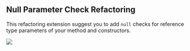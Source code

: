 ## Null Parameter Check Refactoring

This refactoring extension suggest you to add `null` checks for reference type parameters of your method and constructors.

![](https://raw.githubusercontent.com/DotNetAnalyzers/NullParameterCheckRefactoring/master/screenshots/Screenshot%202014-11-17%2016.31.06.png)